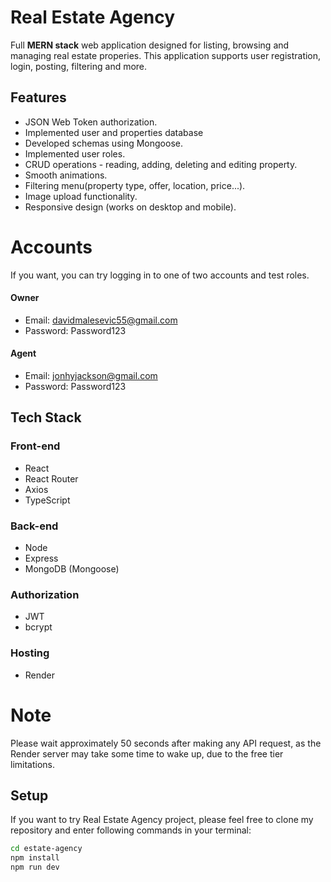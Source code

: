 # Real Estate Agency
Full **MERN stack** web application designed for listing, browsing and managing real estate properies. This application supports user registration, login, posting, filtering and more.

## Features
* JSON Web Token authorization.
* Implemented user and properties database
* Developed schemas using Mongoose.
* Implemented user roles.
* CRUD operations - reading, adding, deleting and editing property.
* Smooth animations.
* Filtering menu(property type, offer, location, price...).
* Image upload functionality.
* Responsive design (works on desktop and mobile).

# Accounts
If you want, you can try logging in to one of two accounts and test roles.
#### Owner
* Email: davidmalesevic55@gmail.com
* Password: Password123
#### Agent
* Email: jonhyjackson@gmail.com
* Password: Password123

## Tech Stack

### Front-end
* React
* React Router
* Axios
* TypeScript
 
 ### Back-end
 * Node
 * Express
 * MongoDB (Mongoose)

### Authorization
* JWT
* bcrypt

### Hosting
* Render

# Note
Please wait approximately 50 seconds after making any API request, as the Render server
may take some time to wake up, due to the free tier limitations.

## Setup 
If you want to try Real Estate Agency project, please feel free to clone my repository and enter following commands in your terminal:

```bash
cd estate-agency
npm install
npm run dev